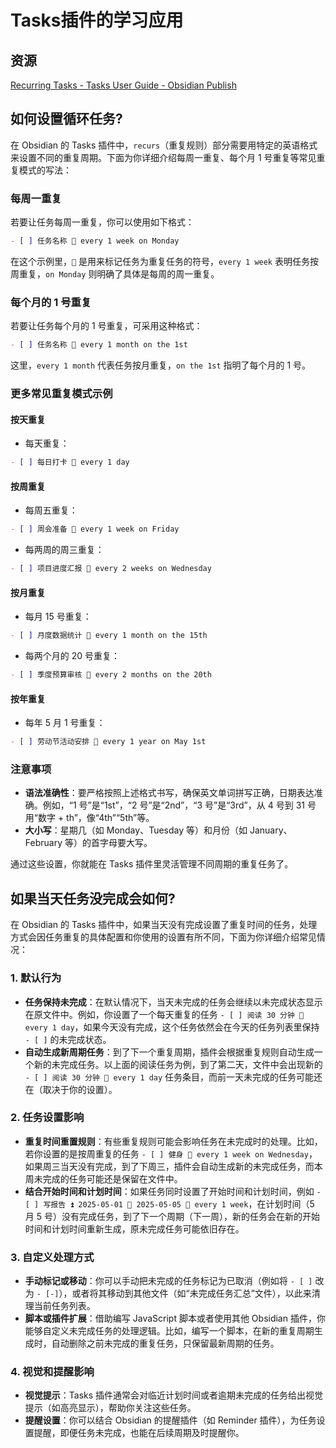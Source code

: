 # Tasks插件的学习应用

## 资源

[Recurring Tasks - Tasks User Guide - Obsidian Publish](https://publish.obsidian.md/tasks/Getting+Started/Recurring+Tasks)


## 如何设置循环任务?
在 Obsidian 的 Tasks 插件中，`recurs`（重复规则）部分需要用特定的英语格式来设置不同的重复周期。下面为你详细介绍每周一重复、每个月 1 号重复等常见重复模式的写法：

### 每周一重复
若要让任务每周一重复，你可以使用如下格式：
```markdown
- [ ] 任务名称 🔁 every 1 week on Monday
```
在这个示例里，`🔁` 是用来标记任务为重复任务的符号，`every 1 week` 表明任务按周重复，`on Monday` 则明确了具体是每周的周一重复。

### 每个月的 1 号重复
若要让任务每个月的 1 号重复，可采用这种格式：
```markdown
- [ ] 任务名称 🔁 every 1 month on the 1st
```
这里，`every 1 month` 代表任务按月重复，`on the 1st` 指明了每个月的 1 号。

### 更多常见重复模式示例

#### 按天重复
- 每天重复：
```markdown
- [ ] 每日打卡 🔁 every 1 day
```

#### 按周重复
- 每周五重复：
```markdown
- [ ] 周会准备 🔁 every 1 week on Friday
```
- 每两周的周三重复：
```markdown
- [ ] 项目进度汇报 🔁 every 2 weeks on Wednesday
```

#### 按月重复
- 每月 15 号重复：
```markdown
- [ ] 月度数据统计 🔁 every 1 month on the 15th
```
- 每两个月的 20 号重复：
```markdown
- [ ] 季度预算审核 🔁 every 2 months on the 20th
```

#### 按年重复
- 每年 5 月 1 号重复：
```markdown
- [ ] 劳动节活动安排 🔁 every 1 year on May 1st
```

### 注意事项
- **语法准确性**：要严格按照上述格式书写，确保英文单词拼写正确，日期表达准确。例如，“1 号”是“1st”，“2 号”是“2nd”，“3 号”是“3rd”，从 4 号到 31 号用“数字 + th”，像“4th”“5th”等。
- **大小写**：星期几（如 Monday、Tuesday 等）和月份（如 January、February 等）的首字母要大写。 

通过这些设置，你就能在 Tasks 插件里灵活管理不同周期的重复任务了。 

## 如果当天任务没完成会如何?
在 Obsidian 的 Tasks 插件中，如果当天没有完成设置了重复时间的任务，处理方式会因任务重复的具体配置和你使用的设置有所不同，下面为你详细介绍常见情况：

### 1. 默认行为
- **任务保持未完成**：在默认情况下，当天未完成的任务会继续以未完成状态显示在原文件中。例如，你设置了一个每天重复的任务 `- [ ] 阅读 30 分钟 🔁 every 1 day`，如果今天没有完成，这个任务依然会在今天的任务列表里保持 `- [ ]` 的未完成状态。
- **自动生成新周期任务**：到了下一个重复周期，插件会根据重复规则自动生成一个新的未完成任务。以上面的阅读任务为例，到了第二天，文件中会出现新的 `- [ ] 阅读 30 分钟 🔁 every 1 day` 任务条目，而前一天未完成的任务可能还在（取决于你的设置）。

### 2. 任务设置影响
- **重复时间重置规则**：有些重复规则可能会影响任务在未完成时的处理。比如，若你设置的是按周重复的任务 `- [ ] 健身 🔁 every 1 week on Wednesday`，如果周三当天没有完成，到了下周三，插件会自动生成新的未完成任务，而本周未完成的任务可能还是保留在文件中。
- **结合开始时间和计划时间**：如果任务同时设置了开始时间和计划时间，例如 `- [ ] 写报告 ⏫ 2025-05-01 📅 2025-05-05 🔁 every 1 week`，在计划时间（5 月 5 号）没有完成任务，到了下一个周期（下一周），新的任务会在新的开始时间和计划时间重新生成，原未完成任务可能依旧存在。

### 3. 自定义处理方式
- **手动标记或移动**：你可以手动把未完成的任务标记为已取消（例如将 `- [ ]` 改为 `- [-]`），或者将其移动到其他文件（如“未完成任务汇总”文件），以此来清理当前任务列表。
- **脚本或插件扩展**：借助编写 JavaScript 脚本或者使用其他 Obsidian 插件，你能够自定义未完成任务的处理逻辑。比如，编写一个脚本，在新的重复周期生成时，自动删除之前未完成的重复任务，只保留最新周期的任务。

### 4. 视觉和提醒影响
- **视觉提示**：Tasks 插件通常会对临近计划时间或者逾期未完成的任务给出视觉提示（如高亮显示），帮助你关注这些任务。
- **提醒设置**：你可以结合 Obsidian 的提醒插件（如 Reminder 插件），为任务设置提醒，即便任务未完成，也能在后续周期及时提醒你。 